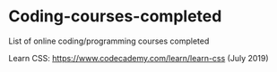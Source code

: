 # Coding-courses-completed
List of online coding/programming courses completed

Learn CSS: https://www.codecademy.com/learn/learn-css (July 2019)
